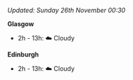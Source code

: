*Updated: Sunday 26th November 00:30*

**Glasgow**

* 2h - 13h: :cloud: Cloudy

**Edinburgh**

* 2h - 13h: :cloud: Cloudy
